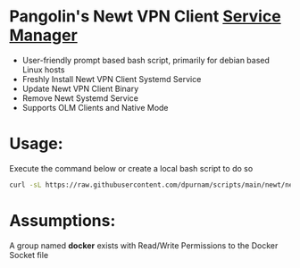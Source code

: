 # Pangolin's **Newt VPN Client [Service Manager](https://github.com/dpurnam/scripts/tree/main/newt)**
  - User-friendly prompt based bash script, primarily for debian based Linux hosts
  - Freshly Install Newt VPN Client Systemd Service
  - Update Newt VPN Client Binary
  - Remove Newt Systemd Service
  - Supports OLM Clients and Native Mode

# Usage:
Execute the command below or create a local bash script to do so
```bash
curl -sL https://raw.githubusercontent.com/dpurnam/scripts/main/newt/newt-service-manager.sh | sudo bash
```
# Assumptions:
A group named **docker** exists with Read/Write Permissions to the Docker Socket file
